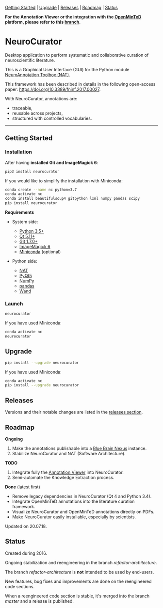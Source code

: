 [Getting Started](#getting-started) |
[Upgrade](#upgrade) |
[Releases](#releases) |
[Roadmap](#roadmap) |
[Status](#status)

**For the Annotation Viewer or the integration with the [OpenMinTeD](
https://openminted.eu) platform, please refer to this [branch](
https://github.com/BlueBrain/neurocurator/blob/annotation_viewer/ANNOTATION_VIEWER.md).**

# NeuroCurator

Desktop application to perform systematic and collaborative curation of
neuroscientific literature.

This is a Graphical User Interface (GUI) for the Python module
[NeuroAnnotation Toolbox (NAT)](https://github.com/BlueBrain/nat).

This framework has been described in details in the following open-access
paper: https://doi.org/10.3389/fninf.2017.00027.

With NeuroCurator, annotations are:
- traceable,
- reusable across projects,
- structured with controlled vocabularies.

---

## Getting Started

### Installation

After having **installed Git and ImageMagick 6**:

```bash
pip3 install neurocurator
```

If you would like to simplify the installation with Miniconda:

```bash
conda create --name nc python=3.7
conda activate nc
conda install beautifulsoup4 gitpython lxml numpy pandas scipy
pip install neurocurator
```

**Requirements**

- System side:
    - [Python 3.5+](https://www.python.org/downloads/)
    - [Qt 5.11+](https://doc.qt.io/qt-5/gettingstarted.html)
    - [Git 1.7.0+](https://git-scm.com/downloads)
    - [ImageMagick 6](http://docs.wand-py.org/en/latest/guide/install.html)
    - [Miniconda](https://conda.io/miniconda.html) (optional)

- Python side:
    - [NAT](https://pypi.org/project/nat/)
    - [PyQt5](https://pypi.org/project/PyQt5/)
    - [NumPy](https://pypi.org/project/numpy/)
    - [pandas](https://pypi.org/project/pandas/)
    - [Wand](https://pypi.org/project/Wand/)

### Launch

```bash
neurocurator
```

If you have used Miniconda:

```bash
conda activate nc
neurocurator
```

## Upgrade

```bash
pip install --upgrade neurocurator
```

If you have used Miniconda:

```bash
conda activate nc
pip install --upgrade neurocurator
```


## Releases

Versions and their notable changes are listed in the [releases section](
https://github.com/BlueBrain/neurocurator/releases/).

## Roadmap

**Ongoing**

1. Make the annotations publishable into a [Blue Brain Nexus](
https://bluebrain.github.io/nexus/) instance.
2. Stabilize NeuroCurator and NAT (Software Architecture).

**TODO**

1. Integrate fully the [Annotation Viewer](
https://github.com/BlueBrain/neurocurator/blob/annotation_viewer/ANNOTATION_VIEWER.md)
into NeuroCurator.
2. Semi-automate the Knowledge Extraction process.

**Done** (latest first)

* Remove legacy dependencies in NeuroCurator (Qt 4 and Python 3.4).
* Integrate OpenMinTeD annotations into the literature curation framework.
* Visualize NeuroCurator and OpenMinTeD annotations directly on PDFs.
* Make NeuroCurator easily installable, especially by scientists.

Updated on 20.07.18.

## Status

Created during 2016.

Ongoing stabilization and reengineering in the branch _refactor-architecture_.

The branch _refactor-architecture_ is **not** intended to be used by end-users.

New features, bug fixes and improvements are done on the reengineered code sections.

When a reengineered code section is stable, it's merged into the branch
_master_ and a release is published.
